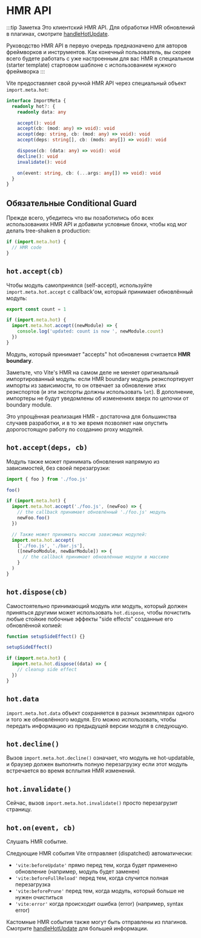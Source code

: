 # HMR API

:::tip Заметка
Это клиентский HMR API. Для обработки HMR обновлений в плагинах, смотрите [handleHotUpdate](./api-plugin#handlehotupdate).

Руководство HMR API в первую очередь предназначено для авторов фреймворков и инструментов. Как конечный пользователь, вы скорее всего будете работать с уже настроенным для вас HMR в специальном (starter template) стартовом шаблоне с использованием нужного фреймворка
:::

Vite предоставляет свой ручной HMR API через специальный объект `import.meta.hot`:

```ts
interface ImportMeta {
  readonly hot?: {
    readonly data: any

    accept(): void
    accept(cb: (mod: any) => void): void
    accept(dep: string, cb: (mod: any) => void): void
    accept(deps: string[], cb: (mods: any[]) => void): void

    dispose(cb: (data: any) => void): void
    decline(): void
    invalidate(): void

    on(event: string, cb: (...args: any[]) => void): void
  }
}
```

## Обязательные Conditional Guard

Прежде всего, убедитесь что вы позаботились обо всех использованиях HMR API и добавили условные блоки, чтобы код мог делать tree-shaken в production:

```js
if (import.meta.hot) {
  // HMR code
}
```

## `hot.accept(cb)`

Чтобы модуль самопринялся (self-accept), используйте `import.meta.hot.accept` с callback'ом, который принимает обновлённый модуль:

```js
export const count = 1

if (import.meta.hot) {
  import.meta.hot.accept((newModule) => {
    console.log('updated: count is now ', newModule.count)
  })
}
```

Модуль, который принимает "accepts" hot обновления считается **HMR boundary**.

Заметьте, что Vite's HMR на самом деле не меняет оригинальный импортированный модуль: если HMR boundary модуль реэкспортирует импорты из зависимости, то он отвечает за обновление этих реэкспортов (и эти экспорты должны использовать `let`). В дополнение, импортеры не будут уведомлены об изменениях вверх по цепочки от boundary module.

Это упрощённая реализация HMR - достаточна для большинства случаев разработки, и в то же время позволяет нам опустить дорогостоящую работу по созданию proxy модулей.

## `hot.accept(deps, cb)`

Модуль также может принимать обновления напрямую из зависимостей, без своей перезагрузки:

```js
import { foo } from './foo.js'

foo()

if (import.meta.hot) {
  import.meta.hot.accept('./foo.js', (newFoo) => {
    // the callback принимает обновлённый './foo.js' модуль
    newFoo.foo()
  })

  // Также может принимать массив зависимых модулей:
  import.meta.hot.accept(
    ['./foo.js', './bar.js'],
    ([newFooModule, newBarModule]) => {
      // the callback принимает обновлённые модули в массиве
    }
  )
}
```

## `hot.dispose(cb)`

Самостоятельно принимающий модуль или модуль, который должен приняться другими может использовать `hot.dispose`, чтобы почистить любые стойкие побочные эффекты "side effects" созданные его обновлённой копией:

```js
function setupSideEffect() {}

setupSideEffect()

if (import.meta.hot) {
  import.meta.hot.dispose((data) => {
    // cleanup side effect
  })
}
```

## `hot.data`

`import.meta.hot.data` объект сохраняется в разных экземплярах одного и того же обновлённого модуля. Его можно использовать, чтобы передать информацию из предыдущей версии модуля в следующую.

## `hot.decline()`

Вызов `import.meta.hot.decline()` означает, что модуль не hot-updatable, и браузер должен выполнить полную перезагрузку если этот модуль встречается во время всплытия HMR изменений.

## `hot.invalidate()`

Сейчас, вызов `import.meta.hot.invalidate()` просто перезагрузит страницу.

## `hot.on(event, cb)`

Слушать HMR событие.

Следующие HMR события Vite отправляет (dispatched) автоматически:

- `'vite:beforeUpdate'` прямо перед тем, когда будет применено обновление (например, модуль будет заменен)
- `'vite:beforeFullReload'` перед тем, когда случится полная перезагрузка
- `'vite:beforePrune'` перед тем, когда модуль, который больше не нужен очиститься
- `'vite:error'` когда происходит ошибка (error) (например, syntax error)

Кастомные HMR события также могут быть отправлены из плагинов. Смотрите [handleHotUpdate](./api-plugin#handlehotupdate) для большей информации.
